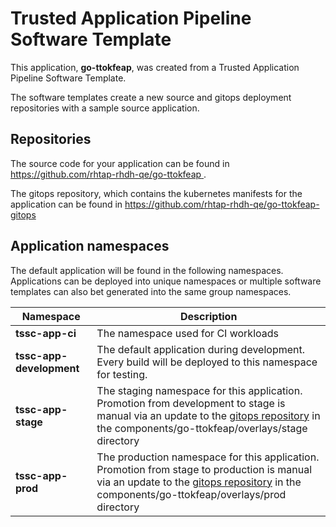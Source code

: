 # Trusted Application Pipeline Software Template

This application, **go-ttokfeap**, was created from a Trusted Application Pipeline Software Template.

The software templates create a new source and gitops deployment repositories with a sample source application. 

## Repositories

The source code for your application can be found in [https://github.com/rhtap-rhdh-qe/go-ttokfeap ](https://github.com/rhtap-rhdh-qe/go-ttokfeap ).
 
The gitops repository, which contains the kubernetes manifests for the application can be found in 
[https://github.com/rhtap-rhdh-qe/go-ttokfeap-gitops ](https://github.com/rhtap-rhdh-qe/go-ttokfeap-gitops ) 

## Application namespaces 

The default application will be found in the following namespaces. Applications can be deployed into unique namespaces or multiple software templates can also bet generated into the same group namespaces.  

|  Namespace   |  Description   |  
| -------- | -------- |
| **tssc-app-ci** | The namespace used for CI workloads |
| **tssc-app-development** | The default application during development. Every build will be deployed to this namespace for testing. |
| **tssc-app-stage** | The staging namespace for this application. Promotion from development to stage is manual via an update to the [gitops repository](https://github.com/rhtap-rhdh-qe/go-ttokfeap-gitops ) in the components/go-ttokfeap/overlays/stage directory |
| **tssc-app-prod** | The production namespace for this application. Promotion from stage to production is manual via an update to the [gitops repository](https://github.com/rhtap-rhdh-qe/go-ttokfeap-gitops ) in the components/go-ttokfeap/overlays/prod directory |